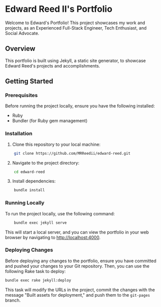 
# Edward Reed II's Portfolio

Welcome to Edward's Portfolio! This project showcases my work and projects, as an Experienced Full-Stack Engineer, Tech Enthusiast, and Social
Advocate.

## Overview

This portfolio is built using Jekyll, a static site generator, to showcase
Edward Reed's projects and accomplishments.

## Getting Started

### Prerequisites

Before running the project locally, ensure you have the following installed:

 - Ruby
 - Bundler (for Ruby gem management)

### Installation

1. Clone this repository to your local machine:

```bash
    git clone https://github.com/MRReedii/edward-reed.git
```

2. Navigate to the project directory:

```bash
    cd edward-reed
```

3. Install dependencies:

```bash
    bundle install
```

### Running Locally

To run the project locally, use the following
command:

```bash
    bundle exec jekyll serve
```

This will start a local server, and you can view the portfolio in your web
browser by navigating to [http://localhost:4000](http://localhost:4000).

### Deploying Changes

Before deploying any changes to the portfolio, ensure you have committed and
pushed your changes to your Git repository. Then, you can use the following Rake
task to deploy:

```bash
bundle exec rake jekyll:deploy
```

This task will modify the URLs in the project, commit the changes with the
message "Built assets for deployment," and push them to the `git-pages` branch.




